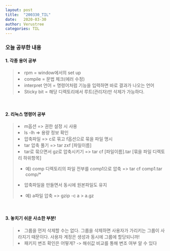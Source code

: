 ```yaml
---
layout: post
title:  "200330_TIL"
date:   2020-03-30
author: Verustree
categories: TIL
---
```


<h3>오늘 공부한 내용</h3>
<p>
<h4>1. 각종 용어 공부</h4>
<blockquote>
<li>rpm = window에서의 set up</li>
<li>compile = 문법 체크(에러 수정)</li>
<li>interpret 언어 = 명령어처럼 기능을 입력하면 바로 결과가 나오는 언어</li>
<li>Sticky bit = 해당 디렉토리에서 루트(관리자)만 삭제가 가능하다.</li></blockquote>
</p>
<br>

<p>
<h4>2. 리눅스 명령어 공부</h4><blockquote>
<li>m옵션 => 권한 설정 시 사용</li>
<li>ls -lh => 용량 정보 확인</li>
<li>압축파일 => c로 묶고 f옵션으로 묶을 파일 명시</li>
<li>tar 압축 풀기 => tar zxf [파일이름]</li>
<li>tar로 묶으면서 gz로 압축시키기 => tar cf [파일이름].tar [묶을 파일 디렉토리 하위항목]</li><ul>
<li>예) comp 디렉토리의 파일 전부를 comp1으로 압축 => tar   cf   comp1.tar   comp/*</li></ul>
<li>압축파일을 만들면서 동시에 원본파일도 유지</li><ul>
<li>예) a파일 압축 => gzip   -c   a  >  a.gz</li></ul></blockquote>
</p>
<br>

<p>
<h4><strong>3. 놓치기 쉬운 사소한 부분!</strong></h4><blockquote>
<li>그룹을 먼저 삭제할 수는 없다.  그룹을 삭제하면 사용자가 가리키는 그룹이 사라지기 때문이다.
사용자 계정은 생성과 동시에 그룹에 할당되니까!</li>
<li>패키지 변조 확인은 어떻게?   ->   해쉬값 비교를 통해 변조 여부 알 수 있다</li></blockquote>
</p>
